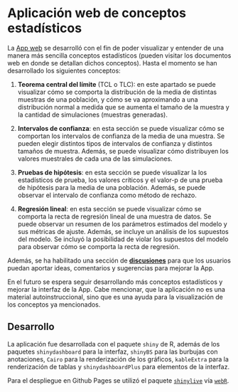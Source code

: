 # Aplicación web de conceptos estadísticos

La [App web](https://dfranzani.github.io/App_Estadistica/) se desarrolló con el fin de poder visualizar y entender 
de una manera más sencilla conceptos estadísticos (pueden visitar los documentos web en donde se detallan dichos conceptos).
 Hasta el momento se han desarrollado los siguientes conceptos:

1. **Teorema central del límite** (TCL o TLC): en este apartado se puede visualizar cómo se comporta la distribución de la media de distintas
muestras de una población, y cómo se va aproximando a una distribución normal a medida que se aumenta el tamaño de la muestra y la
cantidad de simulaciones (muestras generadas). 

2. **Intervalos de confianza**: en esta sección se puede visualizar cómo se comportan los intervalos de confianza de la media de una muestra. 
Se pueden elegir distintos tipos de intervalos de confianza y distintos tamaños de muestra. Además, se puede visualizar cómo distribuyen
los valores muestrales de cada una de las simulaciones.

3. **Pruebas de hipótesis**: en esta sección se puede visualizar la los estadísticos de prueba, los valores críticos y el valor-p de
una prueba de hipótesis para la media de una población. Además, se puede observar el intervalo de confianza como método de rechazo.

4. **Regresión lineal**: en esta sección se puede visualizar cómo se comporta la recta de regresión lineal de una muestra de datos. Se
puede observar un resumen de los parámetros estimados del modelo y sus métricas de ajuste. Además, se incluye un análisis de los
supuestos del modelo. Se incluyó la posibilidad de violar los supuestos del modelo para observar cómo se comporta la recta de regresión.

Además, se ha habilitado una sección de [**discusiones**](https://github.com/Dfranzani/App_Estadistica/discussions) para
que los usuarios puedan aportar ideas, comentarios y sugerencias para mejorar la App.

En el futuro se espera seguir desarrollando más conceptos estadísticos y mejorar la interfaz de la App. Cabe mencionar, que la aplicación
no es una material autoinstruccional, sino que es una ayuda para la visualización de los conceptos ya mencionados.

## Desarrollo

La aplicación fue desarrollada con el paquete `shiny` de R, además de los paquetes `shinydashboard` para la interfaz, `shinyBS` para
las burbujas con anotaciones, `Cairo` para la renderización de los gráficos, `kableExtra` para la renderización de tablas y
`shinydashboardPlus` para elementos de la interfaz.

Para el despliegue en Github Pages se utilizó el paquete [`shinylive`](https://github.com/posit-dev/r-shinylive) vía [`webR`](https://docs.r-wasm.org/webr/latest/). 